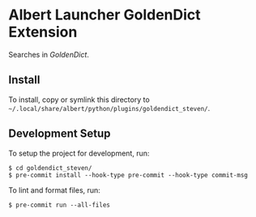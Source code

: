 # Albert Launcher GoldenDict Extension
Searches in *GoldenDict*.

## Install
To install, copy or symlink this directory to `~/.local/share/albert/python/plugins/goldendict_steven/`.

## Development Setup
To setup the project for development, run:

    $ cd goldendict_steven/
    $ pre-commit install --hook-type pre-commit --hook-type commit-msg

To lint and format files, run:

    $ pre-commit run --all-files
